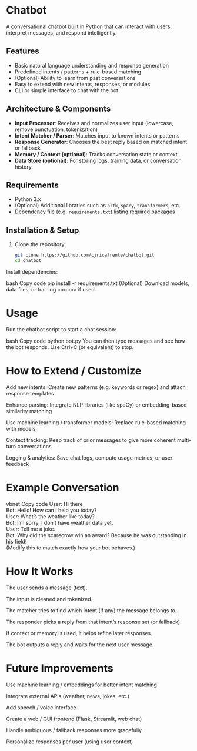 # Chatbot

A conversational chatbot built in Python that can interact with users, interpret messages, and respond intelligently.

## Features

- Basic natural language understanding and response generation  
- Predefined intents / patterns + rule-based matching  
- (Optional) Ability to learn from past conversations  
- Easy to extend with new intents, responses, or modules  
- CLI or simple interface to chat with the bot  

## Architecture & Components

- **Input Processor**: Receives and normalizes user input (lowercase, remove punctuation, tokenization)  
- **Intent Matcher / Parser**: Matches input to known intents or patterns  
- **Response Generator**: Chooses the best reply based on matched intent or fallback  
- **Memory / Context (optional)**: Tracks conversation state or context  
- **Data Store (optional)**: For storing logs, training data, or conversation history  

## Requirements

- Python 3.x  
- (Optional) Additional libraries such as `nltk`, `spacy`, `transformers`, etc.  
- Dependency file (e.g. `requirements.txt`) listing required packages  

## Installation & Setup

1. Clone the repository:

   ```bash
   git clone https://github.com/cjricafrente/chatbot.git
   cd chatbot
Install dependencies:

bash
Copy code
pip install -r requirements.txt
(Optional) Download models, data files, or training corpora if used.

# Usage
Run the chatbot script to start a chat session:

bash
Copy code
python bot.py
You can then type messages and see how the bot responds. Use Ctrl+C (or equivalent) to stop.

# How to Extend / Customize
Add new intents: Create new patterns (e.g. keywords or regex) and attach response templates

Enhance parsing: Integrate NLP libraries (like spaCy) or embedding-based similarity matching

Use machine learning / transformer models: Replace rule-based matching with models

Context tracking: Keep track of prior messages to give more coherent multi-turn conversations

Logging & analytics: Save chat logs, compute usage metrics, or user feedback

# Example Conversation
vbnet
Copy code
User: Hi there  
Bot: Hello! How can I help you today?  
User: What’s the weather like today?  
Bot: I’m sorry, I don’t have weather data yet.  
User: Tell me a joke.  
Bot: Why did the scarecrow win an award? Because he was outstanding in his field!  
(Modify this to match exactly how your bot behaves.)
          
# How It Works
The user sends a message (text).

The input is cleaned and tokenized.

The matcher tries to find which intent (if any) the message belongs to.

The responder picks a reply from that intent’s response set (or fallback).

If context or memory is used, it helps refine later responses.

The bot outputs a reply and waits for the next user message.

# Future Improvements
Use machine learning / embeddings for better intent matching

Integrate external APIs (weather, news, jokes, etc.)

Add speech / voice interface

Create a web / GUI frontend (Flask, Streamlit, web chat)

Handle ambiguous / fallback responses more gracefully

Personalize responses per user (using user context)
